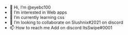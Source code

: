 - 👋 Hi, I’m @eyebc100
- 👀 I’m interested in Web apps
- 🌱 I’m currently learning css
- 💞️ I’m looking to collaborate on Slushnix#2021 on discord
- 📫 How to reach me Add on discord ItsSwipe#0001

<!---
eyebc100/eyebc100 is a ✨ special ✨ repository because its `README.md` (this file) appears on your GitHub profile.
You can click the Preview link to take a look at your changes.
--->
